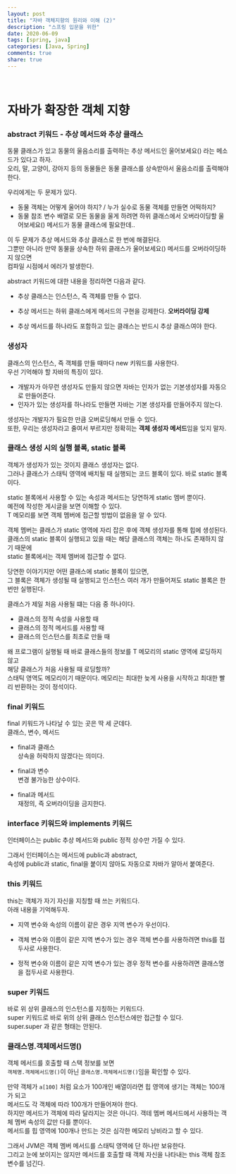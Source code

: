 ```yaml
---
layout: post
title: "자바 객체지향의 원리와 이해 (2)"    
description: "스프링 입문을 위한"
date: 2020-06-09
tags: [spring, java]
categories: [Java, Spring]
comments: true
share: true
---
```


<br />

# 자바가 확장한 객체 지향    

### abstract 키워드 - 추상 메서드와 추상 클래스   

동물 클래스가 있고 동물의 울음소리를 출력하는 추상 메서드인 울어보세요() 라는 메소드가 있다고 하자.     
오리, 말, 고양이, 강아지 등의 동물들은 동물 클래스를 상속받아서 울음소리를 출력해야 한다.       

우리에게는 두 문제가 있다.       
- 동물 객체는 어떻게 울어야 하지? / 누가 실수로 동물 객체를 만들면 어떡하지?   
- 동물 참조 변수 배열로 모든 동물을 울게 하려면 하위 클래스에서 오버라이딩할 울어보세요() 메서드가 동물 클래스에 필요한데..   

이 두 문제가 추상 메서드와 추상 클래스로 한 번에 해결된다.    
그뿐만 아니라 만약 동물을 상속한 하위 클래스가 울어보세요() 메서드를 오버라이딩하지 않으면   
컴파일 시점에서 에러가 발생한다.   


abstract 키워드에 대한 내용을 정리하면 다음과 같다.   

- 추상 클래스는 인스턴스, 즉 객체를 만들 수 없다.       

- 추상 메서드는 하위 클래스에게 메서드의 구현을 강제한다. **오버라이딩 강제**       

- 추상 메서드를 하나라도 포함하고 있는 클래스는 반드시 추상 클래스여야 한다.     




### 생성자   

클래스의 인스턴스, 즉 객체를 만들 때마다 new 키워드를 사용한다.      
우선 기억해야 할 자바의 특징이 있다.   

- 개발자가 아무런 생성자도 만들지 않으면 자바는 인자가 없는 기본생성자를 자동으로 만들어준다.     
- 인자가 있는 생성자를 하나라도 만들면 자바는 기본 생성자를 만들어주지 않는다.    

생성자는 개발자가 필요한 만큼 오버로딩해서 만들 수 있다.          
또한, 우리는 생성자라고 줄여서 부르지만 정확히는 **객체 생성자 메서드**임을 잊지 말자.         



### 클래스 생성 시의 실행 블록, static 블록           

객체가 생성자가 있는 것이지 클래스 생성자는 없다.           
그러나 클래스가 스태틱 영역에 배치될 때 실행되는 코드 블록이 있다. 바로 static 블록이다.           

static 블록에서 사용할 수 있는 속성과 메서드는 당연하게 static 멤버 뿐이다.    
예전에 작성한 게시글을 보면 이해할 수 있다.    
T 메모리를 보면 객체 멤버에 접근할 방법이 없음을 알 수 있다.       

객체 멤버는 클래스가 static 영역에 자리 잡은 후에 객체 생성자를 통해 힙에 생성된다.              
클래스의 static 블록이 실행되고 있을 때는 해당 클래스의 객체는 하나도 존재하지 않기 때문에                 
static 블록에서는 객체 멤버에 접근할 수 없다.              

당연한 이야기지만 어떤 클래스에 static 블록이 있으면,       
그 블록은 객체가 생성될 때 실행되고 인스턴스 여러 개가 만들어져도 static 블록은 한 번만 실행된다.     

클래스가 제일 처음 사용될 떄는 다음 중 하나이다.      
- 클래스의 정적 속성을 사용할 때     
- 클래스의 정적 메서드를 사용할 때    
- 클래스의 인스턴스를 최초로 만들 때        


왜 프로그램이 실행될 때 바로 클래스들의 정보를 T 메모리의 static 영역에 로딩하지 않고   
해당 클래스가 처음 사용될 때 로딩할까?     
스태틱 영역도 메모리이기 때문이다. 메모리는 최대한 늦게 사용을 시작하고 최대한 빨리 반환하는 것이 정석이다.   



### final 키워드   

final 키워드가 나타날 수 있는 곳은 딱 세 군데다.   
클래스, 변수, 메서드   

- final과 클래스   
상속을 허락하지 않겠다는 의미다.   

- final과 변수   
변경 불가능한 상수이다.   

- final과 메서드  
재정의, 즉 오버라이딩을 금지한다.   



### interface 키워드와 implements 키워드     
   
인터페이스는 public 추상 메서드와 public 정적 상수만 가질 수 있다.         

그래서 인터페이스는 메서드에 public과 abstract,       
속성에 public과 static, final을 붙이지 않아도 자동으로 자바가 알아서 붙여준다.        


### this 키워드    

this는 객체가 자기 자신을 지칭할 때 쓰는 키워드다.       
아래 내용을 기억해두자.   

- 지역 변수와 속성의 이름이 같은 경우 지역 변수가 우선이다.    

- 객체 변수와 이름이 같은 지역 변수가 있는 경우 객체 변수를 사용하려면 this를 접두사로 사용한다.   

- 정적 변수와 이름이 같은 지역 변수가 있는 경우 정적 변수를 사용하려면 클래스명을 접두사로 사용한다.    



### super 키워드   

바로 위 상위 클래스의 인스턴스를 지칭하는 키워드다.   
super 키워드로 바로 위의 상위 클래스 인스턴스에만 접근할 수 있다.   
super.super 과 같은 형태는 안된다.   



### 클래스명.객체메서드명()     

객체 메서드를 호출할 때 스택 정보를 보면     
`객체명.객체메서드명()`이 아닌 `클래스명.객체메서드명()`임을 확인할 수 있다.      

만약 객체가 `a[100]` 처럼 요소가 100개인 배열이라면 힙 영역에 생기는 객체는 100개가 되고   
메서드도 각 객체에 따라 100개가 만들어져야 한다.   
하지만 메서드가 객체에 따라 달라지는 것은 아니다. 객테 멤버 메서드에서 사용하는 객체 멤버 속성의 값만 다를 뿐이다.   
메서드를 힙 영역에 100개나 만드는 것은 심각한 메모리 낭비라고 할 수 있다.   

그래서 JVM은 객체 멤버 메서드를 스태틱 영역에 단 하나만 보유한다.   
그리고 눈에 보이지는 않지만 메서드를 호출할 때 객체 자신을 나타내는 this 객체 참조 변수를 넘긴다.   



